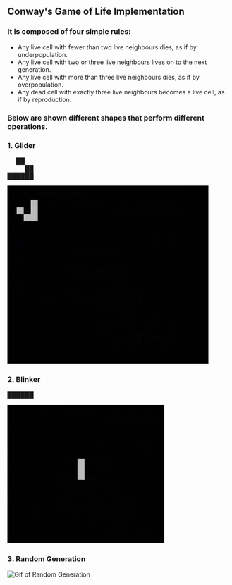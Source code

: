 ## Conway's Game of Life Implementation
### It is composed of four simple rules:
* Any live cell with fewer than two live neighbours dies, as if by underpopulation.
* Any live cell with two or three live neighbours lives on to the next generation.
* Any live cell with more than three live neighbours dies, as if by overpopulation.
* Any dead cell with exactly three live neighbours becomes a live cell, as if by reproduction.

### Below are shown different shapes that perform different operations.

### 1. Glider
&nbsp;&nbsp;&nbsp;&nbsp;&nbsp;██<br />
&nbsp;&nbsp;&nbsp;&nbsp;&nbsp;&nbsp;&nbsp;&nbsp;&nbsp;&nbsp;██<br />
██████<br />

![Gif of Glider][gif_of_glider]

[gif_of_glider]: https://github.com/xheiterolli/game_of_life/blob/main/images/Glider.gif "Gif of Glider"

### 2. Blinker
██████<br />

![Gif of Blinker][gif_of_blinker]

[gif_of_blinker]: https://github.com/xheiterolli/game_of_life/blob/main/images/Blinker.gif "Gif of Blinker"

### 3. Random Generation

![Gif of Random Generation][gif_of_random_generation]

[gif_of_random_generation]: https://github.com/xheiterolli/game_of_life/blob/main/images/Random_Generation.gif "Gif of Random Generation"